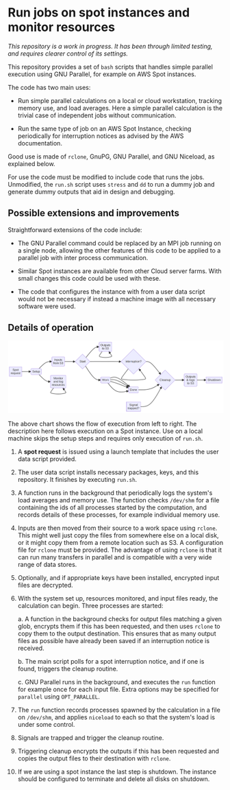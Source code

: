# Run jobs on spot instances and monitor resources

*This repository is a work in progress.
It has been through limited testing, and requires
clearer control of its settings.*

This repository provides a set of `bash` scripts that
handles simple parallel execution using GNU Parallel,
for example on AWS Spot instances.

The code has two main uses:

*   Run simple parallel calculations on a local or
    cloud workstation, tracking memory use,
    and load averages. Here a simple parallel
    calculation is the trivial case of independent
    jobs without communication.

*   Run the same type of job on an AWS Spot Instance,
    checking periodically for interruption
    notices as advised by the AWS documentation.

Good use is made of `rclone`, GnuPG, GNU Parallel,
and GNU Niceload, as explained below.

For use the code must be modified to include code
that runs the jobs. Unmodified, the `run.sh` script
uses `stress` and `dd` to run a dummy job and
generate dummy outputs that aid in design
and debugging.

## Possible extensions and improvements

Straightforward extensions of the code include:

*   The GNU Parallel command could be replaced
    by an MPI job running on a single node,
    allowing the other features of this code
    to be applied to a parallel job with inter
    process communication.

*   Similar Spot instances are available from
    other Cloud server farms. With small changes
    this code could be used with these.

*   The code that configures the instance with
    from a user data script would not be
    necessary if instead a machine image with
    all necessary software were used.

## Details of operation

![Execution](doc/run.png)

The above chart shows the flow of execution from
left to right.
The description here follows execution on a Spot
instance. Use on a local machine skips the setup
steps and requires only execution of `run.sh`.

1.  A **spot request** is issued using a launch
    template that includes the user data script
    provided.

2.  The user data script installs necessary
    packages, keys, and this repository.
    It finishes by executing `run.sh`.

3.  A function runs in the background that
    periodically logs the system's load
    averages and memory use. The function checks
    `/dev/shm` for a file containing the ids
    of all processes started by the computation,
    and records details of these processes,
    for example individual memory use.

4.  Inputs are then moved from their source
    to a work space using `rclone`. This might
    well just copy the files from somewhere
    else on a local disk, or it might copy
    them from a remote location such as S3.
    A configuration file for `rclone` must
    be provided. The advantage of using `rclone`
    is that it can run many transfers in parallel
    and is compatible with a very wide range of
    data stores.

5.  Optionally, and if appropriate keys have
    been installed, encrypted input files are
    decrypted.

6.  With the system set up, resources monitored,
    and input files ready, the calculation can
    begin. Three processes are started:

    a.  A function in the background checks for
        output files matching a given glob,
        encrypts them if this has been requested,
        and then uses `rclone` to copy them
        to the output destination. This ensures
        that as many output files as possible
        have already been saved if an
        interruption notice is received.

    b.  The main script polls for a spot
        interruption notice, and if one is
        found, triggers the cleanup routine.

    c.  GNU Parallel runs in the background,
        and executes the `run` function for
        example once for each input file.
        Extra options may be specified for
        `parallel` using `OPT_PARALLEL`.

7.  The `run` function records processes spawned
    by the calculation in a file on `/dev/shm`,
    and applies `niceload` to each so that the
    system's load is under some control.

8.  Signals are trapped and trigger the cleanup
    routine.

9.  Triggering cleanup encrypts the outputs if
    this has been requested and copies the output
    files to their destination with `rclone`.

10. If we are using a spot instance the last step
    is shutdown. The instance should be configured
    to terminate and delete all disks on shutdown.


